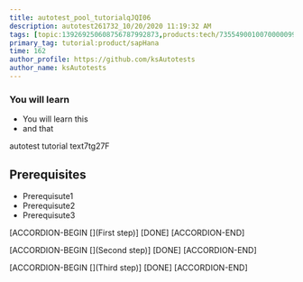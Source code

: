 ```yaml
---
title: autotest_pool_tutorialqJQI06
description: autotest261732_10/20/2020 11:19:32 AM
tags: [topic:139269250608756787992873,products:tech/73554900100700000996,tutorial:experience/advanced]
primary_tag: tutorial:product/sapHana
time: 162
author_profile: https://github.com/ksAutotests
author_name: ksAutotests
---
```

### You will learn
- You will learn this
- and that

autotest tutorial text7tg27F

## Prerequisites
- Prerequisute1
- Prerequisute2
- Prerequisute3

[ACCORDION-BEGIN [](First step)]
[DONE]
[ACCORDION-END]

[ACCORDION-BEGIN [](Second step)]
[DONE]
[ACCORDION-END]

[ACCORDION-BEGIN [](Third step)]
[DONE]
[ACCORDION-END]

